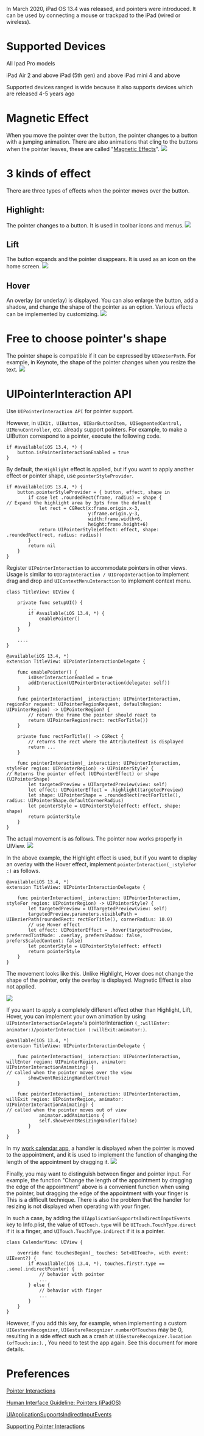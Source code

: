 In March 2020, iPad OS 13.4 was released, and pointers were introduced. It can be used by connecting a mouse or trackpad to the iPad (wired or wireless).

# Supported Devices
All Ipad Pro models

iPad Air 2 and above
iPad (5th gen) and above
iPad mini 4 and above

Supported devices ranged is wide because it also supports devices which are released 4-5 years ago

# Magnetic Effect
When you move the pointer over the button, the pointer changes to a button with a jumping animation. There are also animations that cling to the buttons when the pointer leaves, these are called "[Magnetic Effects](https://developer.apple.com/design/human-interface-guidelines/ios/user-interaction/pointers#pointer-magnetism)".
![](https://images.viblo.asia/4aabc835-0c5a-4289-8ac5-cc0628d37b7d.gif)


# 3 kinds of effect
There are three types of effects when the pointer moves over the button.
## Highlight: 

The pointer changes to a button. It is used in toolbar icons and menus.
![](https://images.viblo.asia/66014e42-e228-459f-a6d8-2d81d9231b66.gif)


## Lift
The button expands and the pointer disappears. It is used as an icon on the home screen.
![](https://images.viblo.asia/2ea40789-6dd0-4faf-bc0a-746c921c214b.gif)

## Hover

An overlay (or underlay) is displayed. You can also enlarge the button, add a shadow, and change the shape of the pointer as an option. Various effects can be implemented by customizing.
![](https://images.viblo.asia/49048c77-2d4f-46df-8fea-b42183e8c1a8.gif)

# Free to choose pointer's shape
The pointer shape is compatible if it can be expressed by `UIBezierPath`. For example, in Keynote, the shape of the pointer changes when you resize the text.
![](https://images.viblo.asia/7bee3bcd-76ea-4410-ae54-245133a705fb.gif)

# UIPointerInteraction API
Use `UIPointerInteraction API` for pointer support.

However, in `UIKit, UIButton, UIBarButtonItem, UISegmentedControl, UIMenuController`, etc. already support pointers. For example, to make a UIButton correspond to a pointer, execute the following code.

```
if #available(iOS 13.4, *) {
    button.isPointerInteractionEnabled = true
}
```

By default, the `Highlight` effect is applied, but if you want to apply another effect or pointer shape, use `pointerStyleProvider`.

```
if #available(iOS 13.4, *) {
    button.pointerStyleProvider = { button, effect, shape in
        if case let .roundedRect(frame, radius) = shape {
// Expand the highlight area by 3pts from the default
            let rect = CGRect(x:frame.origin.x-3, 
                              y:frame.origin.y-3, 
                              width:frame.width+6, 
                              height:frame.height+6)
            return UIPointerStyle(effect: effect, shape: .roundedRect(rect, radius: radius))
        }
        return nil
    }
} 
```
Register `UIPointerInteraction` to accommodate pointers in other views. Usage is similar to `UIDragInteraction / UIDropInteraction` to implement drag and drop and `UIContextMenuInteraction` to implement context menu.

```
class TitleView: UIView {

    private func setupUI() {
        ...
        if #available(iOS 13.4, *) {
            enablePointer()
        }
    }

    ....
}

@available(iOS 13.4, *)
extension TitleView: UIPointerInteractionDelegate {

    func enablePointer() {
        isUserInteractionEnabled = true
        addInteraction(UIPointerInteraction(delegate: self))
    }

    func pointerInteraction(_ interaction: UIPointerInteraction, regionFor request: UIPointerRegionRequest, defaultRegion: UIPointerRegion) -> UIPointerRegion? {
        // return the frame the pointer should react to
        return UIPointerRegion(rect: rectForTitle())
    }

    private func rectForTitle() -> CGRect {
        // returns the rect where the AttributedText is displayed
        return ...
    }

    func pointerInteraction(_ interaction: UIPointerInteraction, styleFor region: UIPointerRegion) -> UIPointerStyle? {
// Returns the pointer effect (UIPointerEffect) or shape (UIPointerShape)
        let targetedPreview = UITargetedPreview(view: self)
        let effect: UIPointerEffect = .highlight(targetedPreview)
        let shape: UIPointerShape = .roundedRect(rectForTitle(), radius: UIPointerShape.defaultCornerRadius)
        let pointerStyle = UIPointerStyle(effect: effect, shape: shape)
        return pointerStyle
    }
}
```
The actual movement is as follows. The pointer now works properly in UIView.
![](https://images.viblo.asia/2796ca6a-8de3-4c26-bc26-71e8b46f3e20.gif)

In the above example, the Highlight effect is used, but if you want to display an overlay with the Hover effect, implement `pointerInteraction(_:styleFor :)` as follows.

```
@available(iOS 13.4, *)
extension TitleView: UIPointerInteractionDelegate {

    func pointerInteraction(_ interaction: UIPointerInteraction, styleFor region: UIPointerRegion) -> UIPointerStyle? {
        let targetedPreview = UITargetedPreview(view: self)
        targetedPreview.parameters.visiblePath = UIBezierPath(roundedRect: rectForTitle(), cornerRadius: 10.0)
        // use Hover effect
        let effect: UIPointerEffect = .hover(targetedPreview, preferredTintMode: .overlay, prefersShadow: false, prefersScaledContent: false)
        let pointerStyle = UIPointerStyle(effect: effect)
        return pointerStyle
    }
}
```

The movement looks like this. Unlike Highlight, Hover does not change the shape of the pointer, only the overlay is displayed. Magnetic Effect is also not applied.

![](https://images.viblo.asia/ad65b454-33e5-4d3d-87a9-4fad7b81cd7d.gif)

If you want to apply a completely different effect other than Highlight, Lift, Hover, you can implement your own animation by using `UIPointerInteractionDelegate`'s pointerInteraction `(_:willEnter: animator:)/pointerInteraction (:willExit:animator:)`.
```
@available(iOS 13.4, *)
extension TitleView: UIPointerInteractionDelegate {

    func pointerInteraction(_ interaction: UIPointerInteraction, willEnter region: UIPointerRegion, animator: UIPointerInteractionAnimating) {
// called when the pointer moves over the view
        showEventResizingHandler(true)
    }

    func pointerInteraction(_ interaction: UIPointerInteraction, willExit region: UIPointerRegion, animator: UIPointerInteractionAnimating) {
// called when the pointer moves out of view
            animator.addAnimations {
            self.showEventResizingHandler(false)
        }
    }
}
```
In my [work calendar app](https://firstseed.io/jp/), a handler is displayed when the pointer is moved to the appointment, and it is used to implement the function of changing the length of the appointment by dragging it.
![](https://images.viblo.asia/d6f45be3-1ccf-4009-914d-67f365e7c00b.gif)

Finally, you may want to distinguish between finger and pointer input. For example, the function "Change the length of the appointment by dragging the edge of the appointment" above is a convenient function when using the pointer, but dragging the edge of the appointment with your finger is This is a difficult technique. There is also the problem that the handler for resizing is not displayed when operating with your finger.

In such a case, by adding the `UIApplicationSupportsIndirectInputEvents` key to Info.plist, the value of `UITouch.type` will be `UITouch.TouchType.direct` if it is a finger, and `UITouch.TouchType.indirect` if it is a pointer.

```
class CalendarView: UIView {

    override func touchesBegan(_ touches: Set<UITouch>, with event: UIEvent?) {
        if #available(iOS 13.4, *), touches.first?.type == .some(.indirectPointer) {
            // behavior with pointer
            ...
        } else {
            // behavior with finger
            ...
        }
    }
}
```

However, if you add this key, for example, when implementing a custom `UIGestureRecognizer`, `UIGestureRecognizer.numberOfTouches` may be 0, resulting in a side effect such as a crash at `UIGestureRecognizer.location (ofTouch:in:)`. , You need to test the app again. See this document for more details.

# Preferences
[Pointer Interactions](https://developer.apple.com/documentation/uikit/pointer_interactions)

[Human Interface Guideline: Pointers (iPadOS)](https://developer.apple.com/design/human-interface-guidelines/ios/user-interaction/pointers/)

[UIApplicationSupportsIndirectInputEvents](https://developer.apple.com/documentation/bundleresources/information_property_list/uiapplicationsupportsindirectinputevents)

[Supporting Pointer Interactions](https://pspdfkit.com/blog/2020/supporting-pointer-interactions/)